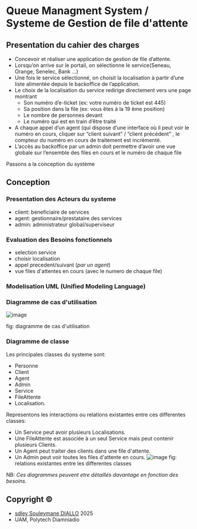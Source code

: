 # Queue Managment System / Systeme de Gestion de file d'attente

## Presentation du cahier des charges
- Concevoir et réaliser une application de gestion de file d’attente.
- Lorsqu’on arrive sur le portail, on sélectionne le service(Seneau,
Orange, Senelec, Bank …)
- Une fois le service sélectionné, on choisit la localisation à partir
d’une liste alimentée depuis le backoffice de l’application.
- Le choix de la localisation du service redirige directement vers
une page montrant
  - Son numéro d’e-ticket (ex: votre numéro de ticket est 445)
  - Sa position dans la file (ex: vous êtes à la 19 ème position)
  - Le nombre de personnes devant
  - Le numéro qui est en train d’être traité
- A chaque appel d’un agent (qui dispose d’une interface où il peut
voir le numéro en cours, cliquer sur “client suivant” / “client
précédent” , le compteur du numéro en cours de traitement est
incrémenté.
- L’accès au backoffice par un admin doit permettre d’avoir une vue
globale sur l’ensemble des files en cours et le numéro de chaque
file

Passons a la conception du système 
## Conception
### Presentation des Acteurs du systeme
- client: beneficiaire de services
- agent: gestionnaire/prestataire des services
- admin: administrateur global/superviseur
### Evaluation des Besoins fonctionnels
- selection service
- choisir localisation
- appel precedent/suivant (*par un agent*)
- vue files d'attentes en cours (avec le numero de chaque file)

### Modelisation UML (Unified Modeling Language)
### Diagramme de cas d'utilisation
![image](https://github.com/user-attachments/assets/c379db42-a53c-4f9c-98ba-b1769a4364c7)

fig: diagramme de cas d'utilisation

### Diagramme de classe
Les principales classes du systeme sont: 
- Personne
- Client
- Agent
- Admin
- Service
- FileAttente
- Localisation.

Representons les interactions ou relations existantes entre ces differentes classes:
- Un Service peut avoir plusieurs Localisations.
- Une FileAttente est associée à un seul Service mais peut contenir plusieurs Clients.
- Un Agent peut traiter des clients dans une file d'attente.
- Un Admin peut voir toutes les files d'attente en cours.
![image](https://github.com/user-attachments/assets/9d8659aa-70fb-4049-887e-ceb4ce84fdad)
fig: relations existantes entre les differentes classes

NB: *Ces diagrammes peuvent etre détaillés davantage en fonction des besoins.*

## Copyright ©️
- [sdley Souleymane DIALLO](https://sdley.github.io/) 2025
- UAM, Polytech Diamniadio

  




